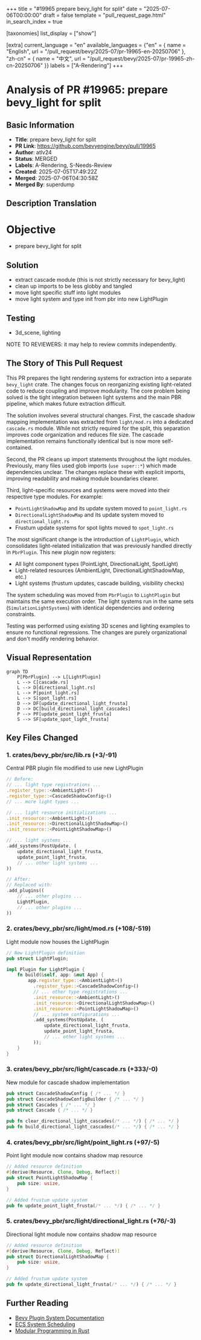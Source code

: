 +++
title = "#19965 prepare bevy_light for split"
date = "2025-07-06T00:00:00"
draft = false
template = "pull_request_page.html"
in_search_index = true

[taxonomies]
list_display = ["show"]

[extra]
current_language = "en"
available_languages = {"en" = { name = "English", url = "/pull_request/bevy/2025-07/pr-19965-en-20250706" }, "zh-cn" = { name = "中文", url = "/pull_request/bevy/2025-07/pr-19965-zh-cn-20250706" }}
labels = ["A-Rendering"]
+++

# Analysis of PR #19965: prepare bevy_light for split

## Basic Information
- **Title**: prepare bevy_light for split
- **PR Link**: https://github.com/bevyengine/bevy/pull/19965
- **Author**: atlv24
- **Status**: MERGED
- **Labels**: A-Rendering, S-Needs-Review
- **Created**: 2025-07-05T17:49:22Z
- **Merged**: 2025-07-06T04:30:58Z
- **Merged By**: superdump

## Description Translation
# Objective

- prepare bevy_light for split

## Solution

- extract cascade module (this is not strictly necessary for bevy_light)
- clean up imports to be less globby and tangled
- move light specific stuff into light modules
- move light system and type init from pbr into new LightPlugin

## Testing

- 3d_scene, lighting

NOTE TO REVIEWERS: it may help to review commits independently.

## The Story of This Pull Request

This PR prepares the light rendering systems for extraction into a separate `bevy_light` crate. The changes focus on reorganizing existing light-related code to reduce coupling and improve modularity. The core problem being solved is the tight integration between light systems and the main PBR pipeline, which makes future extraction difficult.

The solution involves several structural changes. First, the cascade shadow mapping implementation was extracted from `light/mod.rs` into a dedicated `cascade.rs` module. While not strictly required for the split, this separation improves code organization and reduces file size. The cascade implementation remains functionally identical but is now more self-contained.

Second, the PR cleans up import statements throughout the light modules. Previously, many files used glob imports (`use super::*`) which made dependencies unclear. The changes replace these with explicit imports, improving readability and making module boundaries clearer.

Third, light-specific resources and systems were moved into their respective type modules. For example:
- `PointLightShadowMap` and its update system moved to `point_light.rs`
- `DirectionalLightShadowMap` and its update system moved to `directional_light.rs`
- Frustum update systems for spot lights moved to `spot_light.rs`

The most significant change is the introduction of `LightPlugin`, which consolidates light-related initialization that was previously handled directly in `PbrPlugin`. This new plugin now registers:
- All light component types (PointLight, DirectionalLight, SpotLight)
- Light-related resources (AmbientLight, DirectionalLightShadowMap, etc.)
- Light systems (frustum updates, cascade building, visibility checks)

The system scheduling was moved from `PbrPlugin` to `LightPlugin` but maintains the same execution order. The light systems run in the same sets (`SimulationLightSystems`) with identical dependencies and ordering constraints.

Testing was performed using existing 3D scenes and lighting examples to ensure no functional regressions. The changes are purely organizational and don't modify rendering behavior.

## Visual Representation

```mermaid
graph TD
    P[PbrPlugin] --> L[LightPlugin]
    L --> C[cascade.rs]
    L --> D[directional_light.rs]
    L --> P[point_light.rs]
    L --> S[spot_light.rs]
    D --> DF[update_directional_light_frusta]
    D --> DC[build_directional_light_cascades]
    P --> PF[update_point_light_frusta]
    S --> SF[update_spot_light_frusta]
```

## Key Files Changed

### 1. crates/bevy_pbr/src/lib.rs (+3/-91)
Central PBR plugin file modified to use new LightPlugin
```rust
// Before:
// ... light type registrations ...
.register_type::<AmbientLight>()
.register_type::<CascadeShadowConfig>()
// ... more light types ...

// ... light resource initializations ...
.init_resource::<AmbientLight>()
.init_resource::<DirectionalLightShadowMap>()
.init_resource::<PointLightShadowMap>()

// ... light systems ...
.add_systems(PostUpdate, (
    update_directional_light_frusta,
    update_point_light_frusta,
    // ... other light systems ...
))

// After:
// Replaced with:
.add_plugins((
    // ... other plugins ...
    LightPlugin,
    // ... other plugins ...
))
```

### 2. crates/bevy_pbr/src/light/mod.rs (+108/-519)
Light module now houses the LightPlugin
```rust
// New LightPlugin definition
pub struct LightPlugin;

impl Plugin for LightPlugin {
    fn build(&self, app: &mut App) {
        app.register_type::<AmbientLight>()
          .register_type::<CascadeShadowConfig>()
          // ... other type registrations ...
          .init_resource::<AmbientLight>()
          .init_resource::<DirectionalLightShadowMap>()
          .init_resource::<PointLightShadowMap>()
          // ... system configurations ...
          .add_systems(PostUpdate, (
              update_directional_light_frusta,
              update_point_light_frusta,
              // ... other light systems ...
          ));
    }
}
```

### 3. crates/bevy_pbr/src/light/cascade.rs (+333/-0)
New module for cascade shadow implementation
```rust
pub struct CascadeShadowConfig { /* ... */ }
pub struct CascadeShadowConfigBuilder { /* ... */ }
pub struct Cascades { /* ... */ }
pub struct Cascade { /* ... */ }

pub fn clear_directional_light_cascades(/* ... */) { /* ... */ }
pub fn build_directional_light_cascades(/* ... */) { /* ... */ }
```

### 4. crates/bevy_pbr/src/light/point_light.rs (+97/-5)
Point light module now contains shadow map resource
```rust
// Added resource definition
#[derive(Resource, Clone, Debug, Reflect)]
pub struct PointLightShadowMap {
    pub size: usize,
}

// Added frustum update system
pub fn update_point_light_frusta(/* ... */) { /* ... */ }
```

### 5. crates/bevy_pbr/src/light/directional_light.rs (+76/-3)
Directional light module now contains shadow map resource
```rust
// Added resource definition
#[derive(Resource, Clone, Debug, Reflect)]
pub struct DirectionalLightShadowMap {
    pub size: usize,
}

// Added frustum update system
pub fn update_directional_light_frusta(/* ... */) { /* ... */ }
```

## Further Reading
- [Bevy Plugin System Documentation](https://bevyengine.org/learn/book/getting-started/plugins/)
- [ECS System Scheduling](https://bevyengine.org/learn/book/getting-started/ecs/#system-scheduling)
- [Modular Programming in Rust](https://doc.rust-lang.org/book/ch07-02-defining-modules-to-control-scope-and-privacy.html)